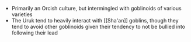 - Primarily an Orcish culture, but intermingled with goblinoids of various varieties
- The Uruk tend to heavily interact with [[Sha'an]] goblins, though they tend to avoid other goblinoids given their tendency to not be bullied into following their lead